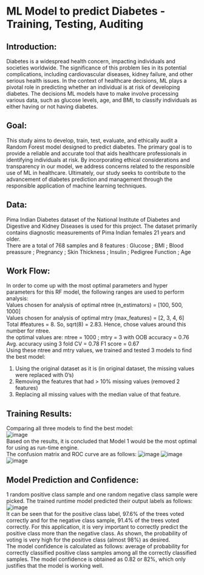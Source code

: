 # ML Model to predict Diabetes - Training, Testing, Auditing
## Introduction:
Diabetes is a widespread health concern, impacting individuals and societies worldwide. The significance of this problem lies in its potential complications, including cardiovascular diseases, kidney failure, and other serious health issues. In the context of healthcare decisions, ML plays a pivotal role in predicting whether an individual is at risk of developing diabetes. 
The decisions ML models have to make involve processing various data, such as glucose levels, age, and BMI, to classify individuals as either having or not having diabetes.
## Goal:
This study aims to develop, train, test, evaluate, and ethically audit a Random Forest model designed to predict diabetes. The primary goal is to provide a reliable and accurate tool that aids healthcare professionals in identifying individuals at risk. By incorporating ethical considerations and transparency in our model, we address concerns related to the responsible use of ML in healthcare. Ultimately, our study seeks to contribute to the advancement of diabetes prediction and management through the responsible application of machine learning techniques. 
## Data:
Pima Indian Diabetes dataset of the National Institute of Diabetes and Digestive and Kidney Diseases is used for this project. The dataset primarily contains diagnostic measurements of Pima Indian females 21 years and older. <br />
There are a total of 768 samples and 8 features : Glucose ; BMI ; Blood preassure ; Pregnancy ; Skin Thickness ; Insulin ; Pedigree Function ; Age
## Work Flow:
In order to come up with the most optimal parameters and hyper parameters for this RF model, the following ranges are used to perform analysis:<br /> 
Values chosen for analysis of optimal ntree (n_estimators) = [100, 500, 1000] <br /> 
Values chosen for analysis of optimal mtry (max_features) = [2, 3, 4, 6] <br /> 
Total #features = 8. So, sqrt(8) = 2.83. Hence, chose values around this number for ntree. <br />
the optimal values are: ntree = 1000  ;  mtry = 3  with OOB accuracy = 0.76 Avg. accuracy using 3 fold CV = 0.78   F1 score = 0.67 <br />
Using these ntree and mtry values, we trained and tested 3 models to find the best model: 
1. Using the original dataset as it is (in original dataset, the missing values were replaced with 0’s) 
2. Removing the features that had > 10% missing values (removed 2 features) 
3. Replacing all missing values with the median value of that feature.
## Training Results:
Comparing all three models to find the best model: <br/> ![image](https://github.com/hru952/DiabetesModel/assets/124914776/f6b94e87-d3aa-4b96-a8ff-a36337cb6771) <br/>
Based on the results, it is concluded that Model 1 would be the most optimal for using as run-time engine. <br/>
The confusion matrix and ROC curve are as follows: ![image](https://github.com/hru952/DiabetesModel/assets/124914776/fbaefcde-c6c1-44d1-b461-80992c4a7c38)
![image](https://github.com/hru952/DiabetesModel/assets/124914776/72f0d608-ca1c-412d-9c3c-460a6141e75f)
![image](https://github.com/hru952/DiabetesModel/assets/124914776/ec99fe1a-e2dd-4bd8-9b6f-dda2caf6fac6)
## Model Prediction and Confidence:
1 random positive class sample and one random negative class sample were picked. The trained runtime model predicted their output labels as follows: <br/> ![image](https://github.com/hru952/DiabetesModel/assets/124914776/774fcbf8-3b70-42d8-8d52-9659af9be513) <br/>
It can be seen that for the positive class label, 97.6% of the trees voted correctly and for the negative class sample, 91.4% of the trees voted correctly. For this application, it is very important to correctly predict the positive class more than the negative class. As shown, the probability of voting is very high for the positive class (almost 98%) as desired. <br/>
The model confidence is calculated as follows: average of probability for correctly classified positive class samples among all the correctly classified samples. The model confidence is obtained as 0.82 or 82%, which only justifies that the model is working well.




